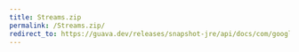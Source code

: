 ```yaml
---
title: Streams.zip
permalink: /Streams.zip/
redirect_to: https://guava.dev/releases/snapshot-jre/api/docs/com/google/common/collect/Streams.html#zip-java.util.stream.Stream-java.util.stream.Stream-java.util.function.BiFunction-
---
```

